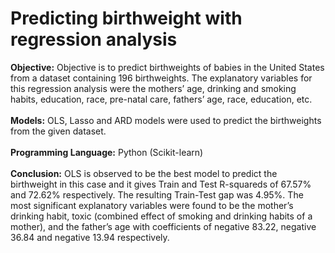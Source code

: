 # Predicting birthweight with regression analysis<br>
<b>Objective:</b> Objective is to predict birthweights of babies in the United States from a dataset containing 196 birthweights. The explanatory variables for this regression analysis were the mothers’ age, drinking and smoking habits, education, race, pre-natal care, fathers’ age, race, education, etc.<br><br>
<b>Models:</b> OLS, Lasso and ARD models were used to predict the birthweights from the given dataset.<br><br>
<b>Programming Language:</b> Python (Scikit-learn)<br><br>
<b>Conclusion:</b> OLS is observed to be the best model to predict the birthweight in this case and it gives Train and Test R-squareds of 67.57% and 72.62% respectively. The resulting Train-Test gap was 4.95%. The most significant explanatory variables were found to be the mother’s drinking habit, toxic (combined effect of smoking and drinking habits of a mother), and the father’s age with coefficients of negative 83.22, negative 36.84 and negative 13.94 respectively. 
